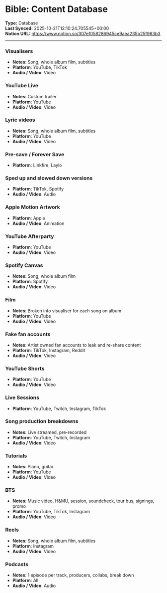 # Bible: Content Database

**Type:** Database  
**Last Synced:** 2025-10-21T12:10:24.705545+00:00  
**Notion URL:** https://www.notion.so/307ef058286945ce9aea235b25f983b3  

---

### Visualisers
- **Notes**: Song, whole album film, subtitles
- **Platform**: YouTube, TikTok
- **Audio / Video**: Video



### YouTube Live
- **Notes**: Custom trailer
- **Platform**: YouTube
- **Audio / Video**: Video



### Lyric videos
- **Notes**: Song, whole album film, subtitles
- **Platform**: YouTube
- **Audio / Video**: Video



### Pre-save / Forever Save
- **Platform**: Linkfire, Laylo



### Sped up and slowed down versions
- **Platform**: TikTok, Spotify
- **Audio / Video**: Audio



### Apple Motion Artwork
- **Platform**: Apple
- **Audio / Video**: Animation



### YouTube Afterparty
- **Platform**: YouTube
- **Audio / Video**: Video



### Spotify Canvas
- **Notes**: Song, whole album film
- **Platform**: Spotify
- **Audio / Video**: Video



### Film
- **Notes**: Broken into visualiser for each song on album
- **Platform**: YouTube
- **Audio / Video**: Video



### Fake fan accounts
- **Notes**: Artist owned fan accounts to leak and re-share content
- **Platform**: TikTok, Instagram, Reddit
- **Audio / Video**: Video



### YouTube Shorts
- **Platform**: YouTube
- **Audio / Video**: Video



### Live Sessions
- **Platform**: YouTube, Twitch, Instagram, TikTok



### Song production breakdowns
- **Notes**: Live streamed, pre-recorded
- **Platform**: YouTube, Twitch, Instagram
- **Audio / Video**: Video



### Tutorials
- **Notes**: Piano, guitar
- **Platform**: YouTube
- **Audio / Video**: Video



### BTS
- **Notes**: Music video, H&MU, session, soundcheck, tour bus, signings, promo
- **Platform**: YouTube, TikTok, Instagram
- **Audio / Video**: Video



### Reels
- **Notes**: Song, whole album film, subtitles
- **Platform**: Instagram
- **Audio / Video**: Video



### Podcasts
- **Notes**: 1 episode per track, producers, collabs, break down
- **Platform**: All
- **Audio / Video**: Audio



